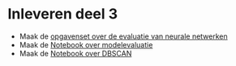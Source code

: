 # Inleveren deel 3

* Maak de [opgavenset over de evaluatie van neurale netwerken](opgave3-1.md)
* Maak de [Notebook over modelevaluatie](https://github.com/hanze-hbo-ict/Machine-Learning/blob/master/docs/files/Opdracht%20model-evaluatie.ipynb)
* Maak de [Notebook over DBSCAN](https://github.com/hanze-hbo-ict/Machine-Learning/blob/master/docs/files/Opdracht%20DBSCAN.ipynb)
